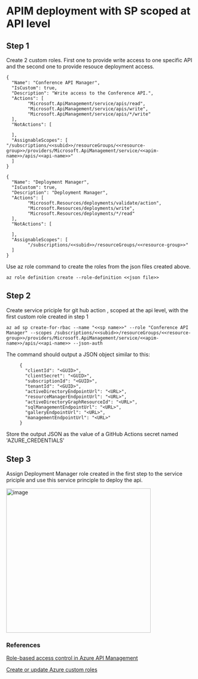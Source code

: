 # APIM deployment with SP scoped at API level

## Step 1

Create 2 custom roles. First one to provide write access to one specific API and the second one to provide resouce deployment access.

```
{
  "Name": "Conference API Manager",
  "IsCustom": true,
  "Description": "Write access to the Conference API.",
  "Actions": [
        "Microsoft.ApiManagement/service/apis/read",
        "Microsoft.ApiManagement/service/apis/write",
        "Microsoft.ApiManagement/service/apis/*/write"
  ],
  "NotActions": [

  ],
  "AssignableScopes": [
"/subscriptions/<<subid>>/resourceGroups/<<resource-group>>/providers/Microsoft.ApiManagement/service/<<apim-name>>/apis/<<api-name>>"
  ]
}

```

```
{
  "Name": "Deployment Manager",
  "IsCustom": true,
  "Description": "Deployment Manager",
  "Actions": [
		"Microsoft.Resources/deployments/validate/action",
		"Microsoft.Resources/deployments/write",
		"Microsoft.Resources/deployments/*/read"
  ],
  "NotActions": [

  ],
  "AssignableScopes": [
		"/subscriptions/<<subid>>/resourceGroups/<<resource-group>>"
  ]
}
```

Use az role command to create the roles from the json files created above.
```
az role definition create --role-definition <<json file>>
```

## Step 2

Create service priciple for git hub action , scoped at the api level, with the first custom role created in step 1

```
az ad sp create-for-rbac --name "<<sp name>>" --role "Conference API Manager" --scopes /subscriptions/<<subid>>/resourceGroups/<<resource-group>>/providers/Microsoft.ApiManagement/service/<<apim-name>>/apis/<<api-name>> --json-auth
```
 The command should output a JSON object similar to this:
 ```
      {
        "clientId": "<GUID>",
        "clientSecret": "<GUID>",
        "subscriptionId": "<GUID>",
        "tenantId": "<GUID>",
        "activeDirectoryEndpointUrl": "<URL>",
        "resourceManagerEndpointUrl": "<URL>",
        "activeDirectoryGraphResourceId": "<URL>",
        "sqlManagementEndpointUrl": "<URL>",
        "galleryEndpointUrl": "<URL>",
        "managementEndpointUrl": "<URL>"
      }
   ```
Store the output JSON as the value of a GitHub Actions secret named 'AZURE_CREDENTIALS'

## Step 3

Assign Deployment Manager role created in the first step to the service priciple and use this service principle to deploy the api.

<img width="386" alt="image" src="https://github.com/grnisha/apim-rbac-roles/assets/11030157/d60244d7-bef7-4c46-853f-8a0b555dfb64">

### References

[Role-based access control in Azure API Management](https://learn.microsoft.com/en-us/azure/api-management/api-management-role-based-access-control)

[Create or update Azure custom roles](https://learn.microsoft.com/en-us/azure/role-based-access-control/custom-roles-cli)
